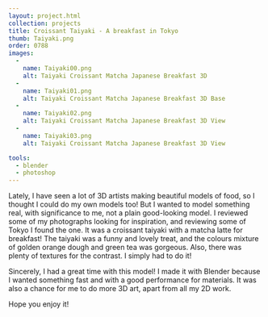 ```yaml
---
layout: project.html
collection: projects
title: Croissant Taiyaki - A breakfast in Tokyo
thumb: Taiyaki.png
order: 0788
images:
  -
    name: Taiyaki00.png
    alt: Taiyaki Croissant Matcha Japanese Breakfast 3D
  -
    name: Taiyaki01.png
    alt: Taiyaki Croissant Matcha Japanese Breakfast 3D Base
  -
    name: Taiyaki02.png
    alt: Taiyaki Croissant Matcha Japanese Breakfast 3D View
  -
    name: Taiyaki03.png
    alt: Taiyaki Croissant Matcha Japanese Breakfast 3D View

tools:
  - blender
  - photoshop
---
```


Lately, I have seen a lot of 3D artists making beautiful models of food, so I thought I could do my own models too! But I wanted to model something real, with significance to me, not a plain good-looking model. I reviewed some of my photographs looking for inspiration, and reviewing some of Tokyo I found the one. It was a croissant taiyaki with a matcha latte for breakfast! The taiyaki was a funny and lovely treat, and the colours mixture of golden orange dough and green tea was gorgeous. Also, there was plenty of textures for the contrast. I simply had to do it!

Sincerely, I had a great time with this model! I made it with Blender because I wanted something fast and with a good performance for materials. It was also a chance for me to do more 3D art, apart from all my 2D work.

Hope you enjoy it!
